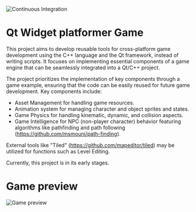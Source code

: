 ![Continuous Integration](https://github.com/msmouni/qt-widget-platformer/actions/workflows/qt.yaml/badge.svg?branch=main) 

# Qt Widget platformer Game

This project aims to develop reusable tools for cross-platform game development using the C++ language and the Qt framework, instead of writing scripts. It focuses on implementing essential components of a game engine that can be seamlessly integrated into a Qt/C++ project.

The project prioritizes the implementation of key components through a game example, ensuring that the code can be easily reused for future game development. Key components include:
-	Asset Management for handling game resources.
-	Animation system for managing character and object sprites and states.
-	Game Physics for handling kinematic, dynamic, and collision aspects.
-	Game Intelligence for NPC (non-player character) behavior featuring algorithms like pathfinding and path following (https://github.com/msmouni/path-finding).

External tools like "Tiled" (https://github.com/mapeditor/tiled) may be utilized for functions such as Level Editing.

Currently, this project is in its early stages.


# Game preview
<img src="Doc/Illustration.gif" alt="Game preview"/>